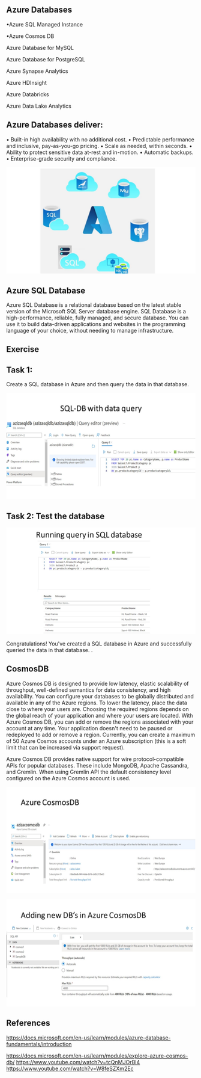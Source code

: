 ## Azure Databases
•Azure SQL Managed Instance

•Azure Cosmos DB

Azure Database for MySQL

Azure Database for PostgreSQL

Azure Synapse Analytics

Azure HDInsight

Azure Databricks

Azure Data Lake Analytics

## Azure Databases deliver:
•	Built-in high availability with no additional cost.
•	Predictable performance and inclusive, pay-as-you-go pricing.
•	Scale as needed, within seconds.
•	Ability to protect sensitive data at-rest and in-motion.
•	Automatic backups.
•	Enterprise-grade security and compliance.

![Types-of-DB’s]( https://github.com/techgrounds/cloud-6-repo-AzizaAdam/blob/main/00_includes/AZ22/Types%20of%20databases%20in%20Azure.jpg)

## Azure SQL Database

Azure SQL Database is a relational database based on the latest stable version of the Microsoft SQL Server database engine. SQL Database is a high-performance, reliable, fully managed, and secure database. You can use it to build data-driven applications and websites in the programming language of your choice, without needing to manage infrastructure.

## Exercise
## Task 1:
Create a SQL database in Azure and then query the data in that database.

![SQL-DB]( https://github.com/techgrounds/cloud-6-repo-AzizaAdam/blob/main/00_includes/AZ22/Demo%20SQL%20DB.jpg)  


## Task 2: Test the database
![Query-SQL-DB]( https://github.com/techgrounds/cloud-6-repo-AzizaAdam/blob/main/00_includes/AZ22/Running%20query%20in%20SQL%20DB.jpg)  

Congratulations! You've created a SQL database in Azure and successfully queried the data in that database.
.

## CosmosDB 
Azure Cosmos DB is designed to provide low latency, elastic scalability of throughput, well-defined semantics for data consistency, and high availability.
You can configure your databases to be globally distributed and available in any of the Azure regions. To lower the latency, place the data close to where your users are. Choosing the required regions depends on the global reach of your application and where your users are located.
With Azure Cosmos DB, you can add or remove the regions associated with your account at any time. Your application doesn't need to be paused or redeployed to add or remove a region.
Currently, you can create a maximum of 50 Azure Cosmos accounts under an Azure subscription (this is a soft limit that can be increased via support request). 

Azure Cosmos DB provides native support for wire protocol-compatible APIs for popular databases. These include MongoDB, Apache Cassandra, and Gremlin. When using Gremlin API the default consistency level configured on the Azure Cosmos account is used. 


![Cosmos-DB]( https://github.com/techgrounds/cloud-6-repo-AzizaAdam/blob/main/00_includes/AZ22/Azure-cosmosDB.jpg)  

![Adding-containers-in-cosmos-DB]( https://github.com/techgrounds/cloud-6-repo-AzizaAdam/blob/main/00_includes/AZ22/Adding%20new%20DB%20containers%20in%20cosmosDB.jpg)  

					

	

## References

https://docs.microsoft.com/en-us/learn/modules/azure-database-fundamentals/introduction

https://docs.microsoft.com/en-us/learn/modules/explore-azure-cosmos-db/
https://www.youtube.com/watch?v=tcQnMJOrBl4
https://www.youtube.com/watch?v=W8feSZXm2Ec


